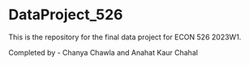 # DataProject_526
This is the repository for the final data project for ECON 526 2023W1. 

Completed by - Chanya Chawla and Anahat Kaur Chahal
